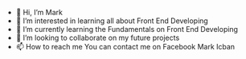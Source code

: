 - 👋 Hi, I’m Mark
- 👀 I’m interested in learning all about Front End Developing
- 🌱 I’m currently learning the Fundamentals on Front End Developing
- 💞️ I’m looking to collaborate on my future projects
- 📫 How to reach me You can contact me on Facebook Mark Icban
